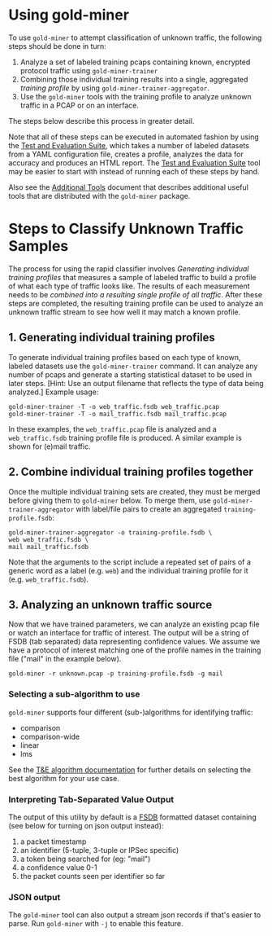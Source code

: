# Using gold-miner

To use `gold-miner` to attempt classification of unknown traffic, the
following steps should be done in turn:

1. Analyze a set of labeled training pcaps containing known, encrypted
   protocol traffic using `gold-miner-trainer`
2. Combining those individual training results into a single,
   aggregated *training profile* by using
   `gold-miner-trainer-aggregator`.
3. Use the `gold-miner` tools with the training profile to analyze
   unknown traffic in a PCAP or on an interface.

The steps below describe this process in greater detail.

Note that all of these steps can be executed in automated fashion by
using the [Test and Evaluation Suite](tande), which takes a number of
labeled datasets from a YAML configuration file, creates a profile,
analyzes the data for accuracy and produces an HTML report.  The [Test
and Evaluation Suite](tande) tool may be easier to start with instead
of running each of these steps by hand.

Also see the [Additional Tools](tools) document that describes
additional useful tools that are distributed with the `gold-miner`
package.

# Steps to Classify Unknown Traffic Samples

The process for using the rapid classifier involves *Generating
individual training profiles* that measures a sample of labeled
traffic to build a profile of what each type of traffic looks like.
The results of each measurement needs to be *combined into a resulting
single profile of all traffic*.  After these steps are completed, the
resulting training profile can be used to analyze an unknown traffic
stream to see how well it may match a known profile.

## 1. Generating individual training profiles

To generate individual training profiles based on each type of known,
labeled datasets use the `gold-miner-trainer` command.  It can analyze
any number of pcaps and generate a starting statistical dataset to be
used in later steps.  [Hint: Use an output filename that reflects the
type of data being analyzed.]  Example usage:

    gold-miner-trainer -T -o web_traffic.fsdb web_traffic.pcap
    gold-miner-trainer -T -o mail_traffic.fsdb mail_traffic.pcap

In these examples, the `web_traffic.pcap` file is analyzed and a
`web_traffic.fsdb` training profile file is produced.  A similar
example is shown for (e)mail traffic.

## 2. Combine individual training profiles together

Once the multiple individual training sets are created, they must be
merged before giving them to `gold-miner` below.  To merge them, use
`gold-miner-trainer-aggregator` with label/file pairs to create an
aggregated `training-profile.fsdb`:

    gold-miner-trainer-aggregator -o training-profile.fsdb \
    web web_traffic.fsdb \
    mail mail_traffic.fsdb

Note that the arguments to the script include a repeated set of pairs
of a generic word as a label (e.g. `web`) and the individual training
profile for it (e.g. `web_traffic.fsdb`).

## 3. Analyzing an unknown traffic source

Now that we have trained parameters, we can analyze an existing pcap
file or watch an interface for traffic of interest.  The output will
be a string of FSDB (tab separated) data representing confidence
values.  We assume we have a protocol of interest matching one of the
profile names in the training file ("mail" in the example below).

    gold-miner -r unknown.pcap -p training-profile.fsdb -g mail

### Selecting a sub-algorithm to use

`gold-miner` supports four different (sub-)algorithms for identifying
traffic:

- comparison
- comparison-wide
- linear
- lms

See the [T&E algorithm documentation](tande) for further
details on selecting the best algorithm for your use case.

### Interpreting Tab-Separated Value Output

The output of this utility by default is a
[FSDB](https://pyfsdb.readthedocs.io/en/latest/doc.html) formatted
dataset containing (see below for turning on json output instead):

1. a packet timestamp
2. an identifier (5-tuple, 3-tuple or IPSec specific)
3. a token being searched for (eg: "mail")
4. a confidence value 0-1
5. the packet counts seen per identifier so far

### JSON output

The `gold-miner` tool can also output a stream json records if that's
easier to parse.  Run `gold-miner` with `-j` to enable this feature.
